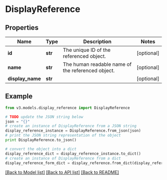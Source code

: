 # DisplayReference


## Properties
Name | Type | Description | Notes
------------ | ------------- | ------------- | -------------
**id** | **str** | The unique ID of the referenced object. | [optional] 
**name** | **str** | The human readable name of the referenced object. | [optional] 
**display_name** | **str** |  | [optional] 

## Example

```python
from v3.models.display_reference import DisplayReference

# TODO update the JSON string below
json = "{}"
# create an instance of DisplayReference from a JSON string
display_reference_instance = DisplayReference.from_json(json)
# print the JSON string representation of the object
print DisplayReference.to_json()

# convert the object into a dict
display_reference_dict = display_reference_instance.to_dict()
# create an instance of DisplayReference from a dict
display_reference_form_dict = display_reference.from_dict(display_reference_dict)
```
[[Back to Model list]](../README.md#documentation-for-models) [[Back to API list]](../README.md#documentation-for-api-endpoints) [[Back to README]](../README.md)


